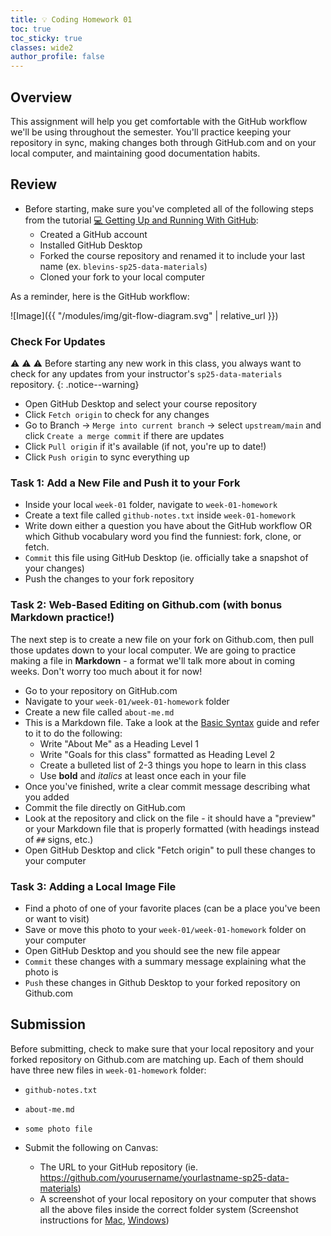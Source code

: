 ```yaml
---
title: 💡 Coding Homework 01
toc: true
toc_sticky: true
classes: wide2
author_profile: false
---
```


## Overview

This assignment will help you get comfortable with the GitHub workflow we'll be using throughout the semester. You'll practice keeping your repository in sync, making changes both through GitHub.com and on your local computer, and maintaining good documentation habits.

## Review

- Before starting, make sure you've completed all of the following steps from the tutorial [💻 Getting Up and Running With GitHub]({{site.baseurl}}/modules/github-intro/):
  - Created a GitHub account
  - Installed GitHub Desktop
  - Forked the course repository and renamed it to include your last name (ex. `blevins-sp25-data-materials`)
  - Cloned your fork to your local computer

As a reminder, here is the GitHub workflow:

![Image]({{ "/modules/img/git-flow-diagram.svg" | relative_url }})

### Check For Updates

⚠️ ⚠️ ⚠️ Before starting any new work in this class, you always want to check for any updates from your instructor's `sp25-data-materials` repository.
{: .notice--warning}

- Open GitHub Desktop and select your course repository
- Click `Fetch origin` to check for any changes
- Go to Branch → `Merge into current branch` → select `upstream/main` and click `Create a merge commit` if there are updates
- Click `Pull origin` if it's available (if not, you're up to date!)
- Click `Push origin` to sync everything up

### Task 1: Add a New File and Push it to your Fork

- Inside your local `week-01` folder, navigate to `week-01-homework`
- Create a text file called `github-notes.txt` inside `week-01-homework`
- Write down either a question you have about the GitHub workflow OR which Github vocabulary word you find the funniest: fork, clone, or fetch.
- `Commit` this file using GitHub Desktop (ie. officially take a snapshot of your changes)
- Push the changes to your fork repository

### Task 2: Web-Based Editing on Github.com (with bonus Markdown practice!)

The next step is to create a new file on your fork on Github.com, then pull those updates down to your local computer. We are going to practice making a file in **Markdown** - a format we'll talk more about in coming weeks. Don't worry too much about it for now!

- Go to your repository on GitHub.com
- Navigate to your `week-01/week-01-homework` folder
- Create a new file called `about-me.md`
- This is a Markdown file. Take a look at the [Basic Syntax](https://www.markdownguide.org/basic-syntax/) guide and refer to it to do the following:
  - Write "About Me" as a Heading Level 1
  - Write "Goals for this class" formatted as Heading Level 2
  - Create a bulleted list of 2-3 things you hope to learn in this class
  - Use **bold** and _italics_ at least once each in your file
- Once you've finished, write a clear commit message describing what you added
- Commit the file directly on GitHub.com
- Look at the repository and click on the file - it should have a "preview" or your Markdown file that is properly formatted (with headings instead of `##` signs, etc.)
- Open GitHub Desktop and click "Fetch origin" to pull these changes to your computer

### Task 3: Adding a Local Image File

- Find a photo of one of your favorite places (can be a place you've been or want to visit)
- Save or move this photo to your `week-01/week-01-homework` folder on your computer
- Open GitHub Desktop and you should see the new file appear
- `Commit` these changes with a summary message explaining what the photo is
- `Push` these changes in Github Desktop to your forked repository on Github.com

## Submission

Before submitting, check to make sure that your local repository and your forked repository on Github.com are matching up. Each of them should have three new files in `week-01-homework` folder:

- `github-notes.txt`
- `about-me.md`
- `some photo file`

- Submit the following on Canvas:
  - The URL to your GitHub repository (ie. https://github.com/yourusername/yourlastname-sp25-data-materials)
  - A screenshot of your local repository on your computer that shows all the above files inside the correct folder system (Screenshot instructions for [Mac](https://support.apple.com/guide/mac-help/take-a-screenshot-mh26782/mac#:~:text=Press%20Shift%2DCommand%2D3.&text=Press%20Shift%2DCommand%2D4%2C,the%20mouse%20or%20trackpad%20button.&text=Press%20Shift%2DCommand%2D4%2C%20then%20press%20the%20Space%20bar.), [Windows](https://support.microsoft.com/en-us/windows/use-snipping-tool-to-capture-screenshots-00246869-1843-655f-f220-97299b865f6b))
